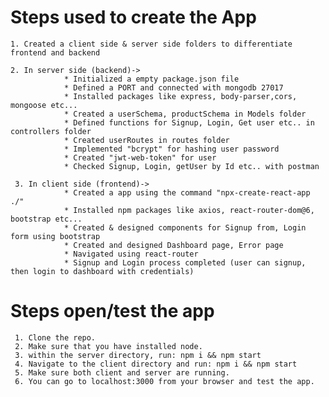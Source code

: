 

# Steps used to create the App
    1. Created a client side & server side folders to differentiate frontend and backend
    
    2. In server side (backend)-> 
                * Initialized a empty package.json file
                * Defined a PORT and connected with mongodb 27017
                * Installed packages like express, body-parser,cors, mongoose etc...
                * Created a userSchema, productSchema in Models folder
                * Defined functions for Signup, Login, Get user etc.. in controllers folder
                * Created userRoutes in routes folder
                * Implemented "bcrypt" for hashing user password
                * Created "jwt-web-token" for user
                * Checked Signup, Login, getUser by Id etc.. with postman
                
     3. In client side (frontend)->
                * Created a app using the command "npx-create-react-app ./"
                * Installed npm packages like axios, react-router-dom@6, bootstrap etc...
                * Created & designed components for Signup from, Login form using bootstrap
                * Created and designed Dashboard page, Error page 
                * Navigated using react-router
                * Signup and Login process completed (user can signup, then login to dashboard with credentials)

# Steps open/test the app
     1. Clone the repo.
     2. Make sure that you have installed node.
     3. within the server directory, run: npm i && npm start
     4. Navigate to the client directory and run: npm i && npm start
     5. Make sure both client and server are running.
     6. You can go to localhost:3000 from your browser and test the app.
                